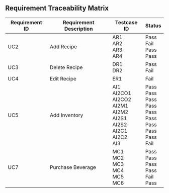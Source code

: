<!--## Test Case ID-->
<!--| Id      | Test | pass | remark | -->
<!--| ----------- | ----------- | --- | --- |-->
<!--| AI1      | testAddInventory       | y |-->
<!--| AI2   | testAddInventoryException        | y |-->
<!--| AI3 | testAddInventoryCorrectness | n | sugar cannot add positive int |-->
<!--| AR1 | testAddRecipe | y |-->
<!--| AR2 | testReAddRecipe | n | cannot add new recipe after the old one was deleted |-->
<!--| AR3 | testRecipeException | y |-->
<!--| AR4 | testDuplicateName | y |-->
<!--| DR1 | testDeleteRecipe | y |-->
<!--| DR2 | testNonExistingDelete | n | it did not return null but empty name "" |-->
<!--| ER1 | testEditRecipe | n | return null instead of new name |-->
<!--| MC1 | testMakeCoffee | y |-->
<!--| MC2 | testNotEnoughMoney | y |-->
<!--| MC3 | testNegativeMoney | y |-->
<!--| MC4 | testNoChange | y |-->
<!--| MC5 | testMakeCoffeeInventory | n | coffee added to inventory instead of remove |--> 

## Requirement Traceability Matrix
| Requirement ID | Requirement Description | Testcase ID | Status |
| --- | --- | --- | --- |
| UC2 | Add Recipe | AR1<Br>AR2<br>AR3<br>AR4 | Pass<br>Fail<br>Pass<br>Pass |
| UC3 | Delete Recipe | DR1<br>DR2 | Pass<br>Fail |
| UC4 | Edit Recipe | ER1 | Fail |
| UC5 | Add Inventory | AI1<br>AI2CO1<br>AI2CO2<br>AI2M1<br>AI2M2<br>AI2S1<br>AI2S2<br>AI2C1<br>AI2C2<br>AI3 | Pass<br>Pass<br>Pass<br>Pass<br>Pass<br>Pass<br>Pass<br>Pass<br>Pass<br>Fail |
| UC7 | Purchase Beverage | MC1<br>MC2<br>MC3<br>MC4<br>MC5<br>MC6 | Pass<br>Pass<br>Pass<br>Pass<br>Fail<br>Pass |


